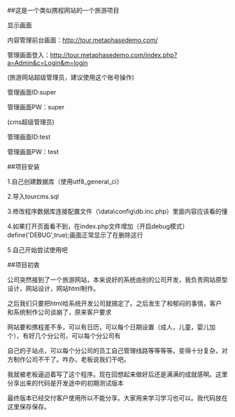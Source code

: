 ##这是一个类似携程网站的一个旅游项目


显示画面

内容管理前台画面：http://tour.metaphasedemo.com/

管理画面登入：http://tour.metaphasedemo.com/index.php?a=Admin&c=Login&m=login

(旅游网站超级管理员，建议使用这个账号操作)

管理画面ID:super

管理画面PW：super

(cms超级管理员)

管理画面ID:test

管理画面PW：test



##项目安装

1.自己创建数据库（使用utf8_general_ci）

2.导入tourcms.sql

3.修改程序数据库连接配置文件（\data\config\db.inc.php）里面内容应该看的懂

4.如果打开页面看不到，在index.php文件增加（开启debug模式）define('DEBUG',true);画面正常显示了在删除这行

5.自己开始尝试使用吧

##项目初衷

公司突然接到了一个旅游网站，本来说好的系统由别的公司开发，我负责网站原型设计，网站设计，网站html制作。

之后我们只要把html给系统开发公司就搞定了。之后发生了和郁闷的事情，客户和系统制作公司谈崩了，原来客户要求

网站要和携程差不多，可以有日历，可以每个日期设置（成人，儿童，婴儿加个），有好几个分公司，可以每个分公司有

自己的子站点，可以每个分公司的员工自己管理线路等等等等。变得十分复杂，对方制作公司不干了。咋办，老板说我们干吧。

我就被老板逼迫着写了这个程序。现在回想起来做好后还是满满的成就感啊。这里分享出来的代码是开发途中的初期测试版本

最终版本已经交付客户使用所以不能分享。大家用来学习学习也可以。我代码放在这里保存保存。